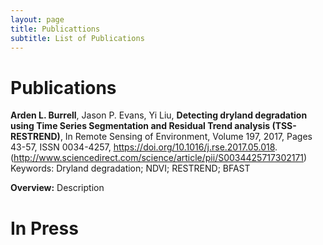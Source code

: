 ```yaml
---
layout: page
title: Publicattions 
subtitle: List of Publications 
---
```


# Publications

**Arden L. Burrell**, Jason P. Evans, Yi Liu, **Detecting dryland degradation using Time Series Segmentation and Residual Trend analysis (TSS-RESTREND)**, In Remote Sensing of Environment, Volume 197, 2017, Pages 43-57, ISSN 0034-4257, https://doi.org/10.1016/j.rse.2017.05.018. (http://www.sciencedirect.com/science/article/pii/S0034425717302171)
Keywords: Dryland degradation; NDVI; RESTREND; BFAST

**Overview:** 
Description

# In Press 

